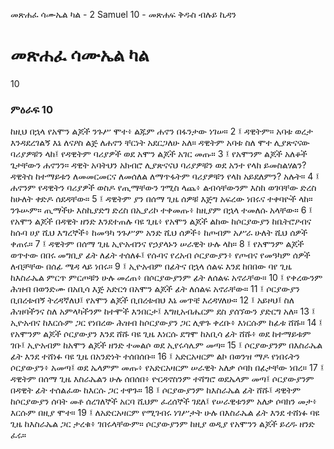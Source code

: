﻿
 መጽሐፈ ሳሙኤል ካል - 2 Samuel 10 - መጽሐፍ ቅዱስ ብሉይ ኪዳን
# መጽሐፈ ሳሙኤል ካል
10
### ምዕራፍ 10
ከዚህ በኋላ የአሞን ልጆች ንጉሥ ሞተ፥ ልጁም ሐኖን በፋንታው ነገሠ።
2 ፤ ዳዊትም። አባቱ ወረታ እንዳደረገልኝ እኔ ለናዖስ ልጅ ለሐኖን ቸርነት አደርጋለሁ አለ። ዳዊትም አባቱ ስለ ሞተ ሊያጽናናው ባሪያዎቹን ላከ፤ የዳዊትም ባሪያዎች ወደ አሞን ልጆች አገር መጡ።
3 ፤ የአሞንም ልጆች አለቆች ጌታቸውን ሐኖንን። ዳዊት አባትህን አክብሮ ሊያጽናናህ ባሪያዎቹን ወደ አንተ የላከ ይመስልሃልን? ዳዊትስ ከተማይቱን ለመመርመርና ለመሰለል ለማጥፋትም ባሪያዎቹን የላከ አይደለምን? አሉት።
4 ፤ ሐኖንም የዳዊትን ባሪያዎች ወስዶ የጢማቸውን ገሚስ ላጨ፥ ልብሳቸውንም እስከ ወገባቸው ድረስ ከሁለት ቀድዶ ሰደዳቸው።
5 ፤ ዳዊትም ያን በሰማ ጊዜ ሰዎቹ እጅግ አፍረው ነበሩና ተቀባዮች ላከ። ንጉሡም። ጢማችሁ እስኪያድግ ድረስ በኢያሪኮ ተቀመጡ፥ ከዚያም በኋላ ተመለሱ አላቸው።
6 ፤ የአሞን ልጆች በዳዊት ዘንድ እንደተጠሉ ባዩ ጊዜ፥ የአሞን ልጆች ልከው ከሶርያውያን ከቤትሮዖብና ከሱባ ሀያ ሺህ እግረኞች፥ ከመዓካ ንጉሥም አንድ ሺህ ሰዎች፥ ከጦብም አሥራ ሁለት ሺህ ሰዎች ቀጠሩ።
7 ፤ ዳዊትም በሰማ ጊዜ ኢዮአብንና የኃያላኑን ሠራዊት ሁሉ ላከ።
8 ፤ የአሞንም ልጆች ወጥተው በበሩ መግቢያ ፊት ለፊት ተሰለፉ፤ የሱባና የረአብ ሶርያውያን፥ የጦብና የመዓካም ሰዎች ለብቻቸው በሰፊ ሜዳ ላይ ነበሩ።
9 ፤ ኢዮአብም በፊትና በኋላ ሰልፍ እንደ ከበበው ባየ ጊዜ ከእስራኤል ምርጥ ምርጦቹን ሁሉ መረጠ፥ በሶርያውያንም ፊት ለሰልፍ አኖራቸው።
10 ፤ የቀረውንም ሕዝብ በወንድሙ በአቢሳ እጅ አድርጎ በአሞን ልጆች ፊት ለሰልፍ አኖራቸው።
11 ፤ ሶርያውያን ቢበረቱብኝ ትረዳኛለህ፤ የአሞን ልጆች ቢበረቱብህ እኔ መጥቼ እረዳሃለሁ።
12 ፤ አይዞህ፤ ስለ ሕዝባችንና ስለ አምላካችንም ከተሞች እንበርታ፤ እግዚአብሔርም ደስ ያሰኘውን ያድርግ አለ።
13 ፤ ኢዮአብና ከእርሱም ጋር የነበረው ሕዝብ ከሶርያውያን ጋር ሊዋጉ ቀረቡ፥ እነርሱም ከፊቱ ሸሹ።
14 ፤ የአሞንም ልጆች ሶርያውያን እንደ ሸሹ ባዩ ጊዜ እነርሱ ደግሞ ከአቢሳ ፊት ሸሹ፥ ወደ ከተማይቱም ገቡ፤ ኢዮአብም ከአሞን ልጆች ዘንድ ተመልሶ ወደ ኢየሩሳሌም መጣ።
15 ፤ ሶርያውያንም በእስራኤል ፊት እንደ ተሸነፉ ባዩ ጊዜ በአንድነት ተሰበሰቡ።
16 ፤ አድርአዛርም ልኮ በወንዝ ማዶ የነበሩትን ሶርያውያን፥ አመጣ፤ ወደ ኤላምም መጡ፥ የአድርአዛርም ሠራዊት አለቃ ሶባክ በፊታቸው ነበረ።
17 ፤ ዳዊትም በሰማ ጊዜ እስራኤልን ሁሉ ሰበሰበ፥ ዮርዳኖስንም ተሻግሮ ወደኤላም መጣ፤ ሶርያውያንም በዳዊት ፊት ተሰልፈው ከእርሱ ጋር ተዋጉ።
18 ፤ ሶርያውያንም ከእስራኤል ፊት ሸሹ፤ ዳዊትም ከሶርያውያን ሰባት መቶ ሰረገለኞች አርባ ሺህም ፈረሰኞች ገደለ፤ የሠራዊቱንም አለቃ ሶባክን መታ፥ እርሱም በዚያ ሞተ።
19 ፤ ለአድርአዛርም የሚገብሩ ነገሥታት ሁሉ በእስራኤል ፊት እንደ ተሸነፉ ባዩ ጊዜ ከእስራኤል ጋር ታረቁ፥ ገበሩላቸውም። ሶርያውያንም ከዚያ ወዲያ የአሞንን ልጆች ይረዱ ዘንድ ፈሩ።
